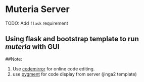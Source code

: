 # Muteria Server
 TODO: Add `flask` requirement
## Using flask and bootstrap template to run *muteria* with GUI

##Note:
1. Use [codemirror](https://codemirror.net/) for online code editing.
2. use [pygment](http://pygments.org/) for code display from server (jinga2 template)